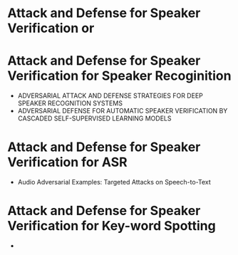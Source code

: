# Attack and Defense for Speaker Verification or 



# Attack and Defense for Speaker Verification for Speaker Recoginition
- ADVERSARIAL ATTACK AND DEFENSE STRATEGIES FOR DEEP SPEAKER RECOGNITION SYSTEMS
- ADVERSARIAL DEFENSE FOR AUTOMATIC SPEAKER VERIFICATION BY CASCADED SELF-SUPERVISED LEARNING MODELS

# Attack and Defense for Speaker Verification for ASR
- Audio Adversarial Examples: Targeted Attacks on Speech-to-Text

# Attack and Defense for Speaker Verification for Key-word Spotting
- 
